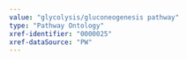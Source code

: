 ```yaml
---
value: "glycolysis/gluconeogenesis pathway"
type: "Pathway Ontology"
xref-identifier: "0000025"
xref-dataSource: "PW"
---
```

